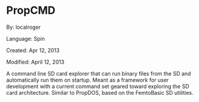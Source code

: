 # PropCMD

By: localroger

Language: Spin

Created: Apr 12, 2013

Modified: April 12, 2013

A command line SD card explorer that can run binary files from the SD and automatically run them on startup. Meant as a framework for user development with a current command set geared toward exploring the SD card architecture. Similar to PropDOS, based on the FemtoBasic SD utilities.
